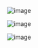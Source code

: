 ![image](https://user-images.githubusercontent.com/60442877/236709982-010cdf2c-a5c9-4e0c-9c7b-b1adb74b620a.png)

![image](https://user-images.githubusercontent.com/60442877/236709992-523a85bb-be20-4b72-a26a-d23dee4afe4e.png)

![image](https://user-images.githubusercontent.com/60442877/236709998-c6388bbb-6196-445b-b1f9-4df58a0ac0e9.png)

